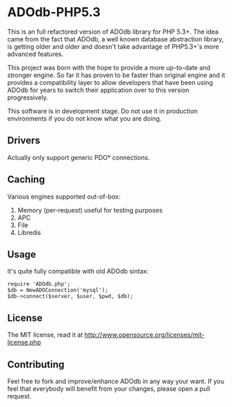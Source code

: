 ADOdb-PHP5.3
=============

This is an full refactored version of ADOdb library for PHP 5.3+.
The idea came from the fact that ADOdb, a well known database abstraction library, 
is getting older and older and doesn't take advantage of PHP5.3+'s more advanced features. 

This project was born with the hope to provide a more up-to-date and stronger engine. 
So far it has proven to be faster than original engine and it provides a compatibility 
layer to allow developers that have been using ADOdb for years to switch 
their application over to this version progressively.

This software is in development stage. Do not use it in production environments if you do not know what you are doing.

Drivers
-------

Actually only support generic PDO* connections.


Caching
-------

Various engines supported out-of-box:

1. Memory (per-request) useful for testing purposes
2. APC
3. File
4. Libredis

Usage
-----

It's quite fully compatible with old ADOdb sintax:

    require 'ADOdb.php';
    $db = NewADOConnection('mysql');
    $db->connect($server, $user, $pwd, $db);
    
License
-------

The MIT license, read it at http://www.opensource.org/licenses/mit-license.php

Contributing
------------

Feel free to fork and improve/enhance ADOdb in any way your want. 
If you feel that everybody will benefit from your changes, please open a pull request.